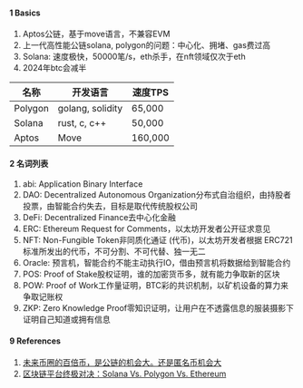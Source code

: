 

#### 1 Basics

1. Aptos公链，基于move语言，不兼容EVM
2. 上一代高性能公链solana, polygon的问题：中心化、拥堵、gas费过高
3. Solana: 速度极快，50000笔/s，eth杀手，在nft领域仅次于eth
4. 2024年btc会减半



| 名称    | 开发语言         | 速度TPS |
| ------- | ---------------- | ------- |
| Polygon | golang, solidity | 65,000  |
| Solana  | rust, c, c++     | 50,000  |
| Aptos   | Move             | 160,000 |



#### 2 名词列表

1. abi: Application Binary Interface
1. DAO: Decentralized Autonomous Organization分布式自治组织，由持股者投票，由智能合约失去，目标是取代传统股权公司
2. DeFi: Decentralized Finance去中心化金融
3. ERC: Ethereum Request for Comments，以太坊开发者公开征求意见
4. NFT: Non-Fungible Token非同质化通证 (代币)，以太坊开发者根据 ERC721标准所发出的代币，不可分割、不可代替、独一无二
5. Oracle: 预言机，智能合约不能主动执行IO，借由预言机将数据给到智能合约
6. POS: Proof of Stake股权证明，谁的加密货币多，就有能力争取新的区块
7. POW: Proof of Work工作量证明，BTC彩的共识机制，以矿机设备的算力来争取记账权
7. ZKP: Zero Knowledge Proof零知识证明，让用户在不透露信息的服装摄影下证明自己知道或拥有信息



#### 9 References

1. [未来币圈的百倍币，是公链的机会大。还是匿名币机会大](https://www.zhihu.com/question/332277862/answer/2598558944)
2. [区块链平台终极对决：Solana Vs. Polygon Vs. Ethereum](https://zhuanlan.zhihu.com/p/524278848)